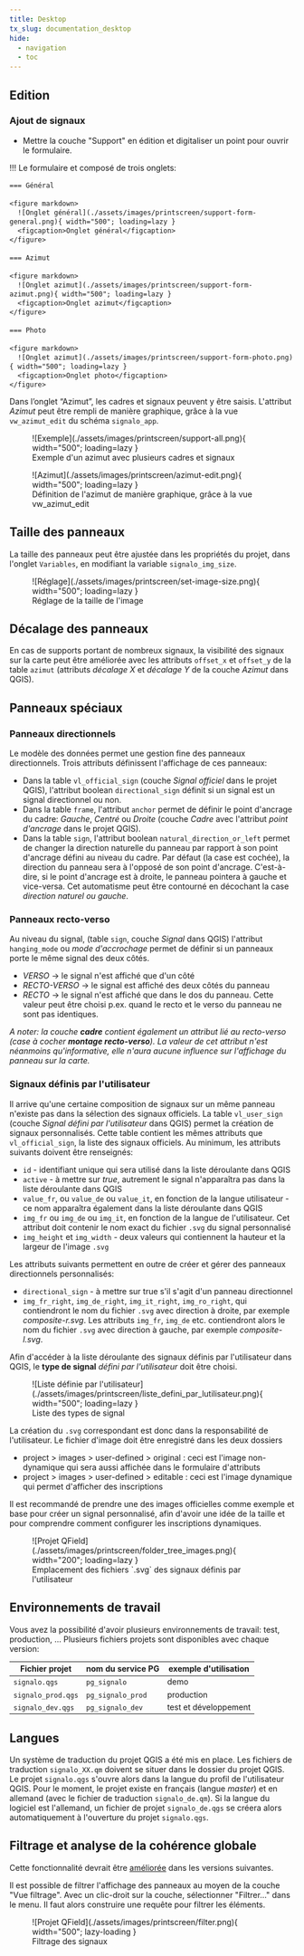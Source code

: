 ```yaml
---
title: Desktop
tx_slug: documentation_desktop
hide:
  - navigation
  - toc
---
```


## Edition

### Ajout de signaux

* Mettre la couche "Support" en édition et digitaliser un point pour ouvrir le formulaire.

!!! Le formulaire et composé de trois onglets:

    === Général

    <figure markdown>
      ![Onglet général](./assets/images/printscreen/support-form-general.png){ width="500"; loading=lazy }
      <figcaption>Onglet général</figcaption>
    </figure>

    === Azimut

    <figure markdown>
      ![Onglet azimut](./assets/images/printscreen/support-form-azimut.png){ width="500"; loading=lazy }
      <figcaption>Onglet azimut</figcaption>
    </figure>

    === Photo

    <figure markdown>
      ![Onglet azimut](./assets/images/printscreen/support-form-photo.png){ width="500"; loading=lazy }
      <figcaption>Onglet photo</figcaption>
    </figure>

Dans l’onglet “Azimut”, les cadres et signaux peuvent y être saisis. L'attribut *Azimut* peut être rempli de manière graphique, grâce à la vue `vw_azimut_edit` du schéma `signalo_app`.

<figure markdown>
  ![Exemple](./assets/images/printscreen/support-all.png){ width="500"; loading=lazy }
  <figcaption>Exemple d'un azimut avec plusieurs cadres et signaux</figcaption>
</figure>

<figure markdown>
  ![Azimut](./assets/images/printscreen/azimut-edit.png){ width="500"; loading=lazy }
  <figcaption>Définition de l'azimut de manière graphique, grâce à la vue vw_azimut_edit</figcaption>
</figure>

## Taille des panneaux

La taille des panneaux peut être ajustée dans les propriétés du projet, dans l'onglet `Variables`, en modifiant la variable `signalo_img_size`.

<figure markdown>
  ![Réglage](./assets/images/printscreen/set-image-size.png){ width="500"; loading=lazy }
  <figcaption>Réglage de la taille de l'image</figcaption>
</figure>

## Décalage des panneaux

En cas de supports portant de nombreux signaux, la visibilité des signaux sur la carte peut être améliorée avec les attributs `offset_x` et `offset_y` de la table `azimut` (attributs *décalage X* et *décalage Y* de la couche *Azimut* dans QGIS).

## Panneaux spéciaux
### Panneaux directionnels

Le modèle des données permet une gestion fine des panneaux directionnels. Trois attributs définissent l'affichage de ces panneaux:
* Dans la table `vl_official_sign` (couche *Signal officiel* dans le projet QGIS), l'attribut boolean `directional_sign` définit si un signal est un signal directionnel ou non.
* Dans la table `frame`, l'attribut `anchor` permet de définir le point d'ancrage du cadre: *Gauche*, *Centré* ou *Droite* (couche *Cadre* avec l'attribut *point d'ancrage* dans le projet QGIS).
* Dans la table `sign`, l'attribut boolean `natural_direction_or_left` permet de changer la direction naturelle du panneau par rapport à son point d'ancrage défini au niveau du cadre. Par défaut (la case est cochée), la direction du panneau sera à l'opposé de son point d'ancrage. C'est-à-dire, si le point d'ancrage est à droite, le panneau pointera à gauche et vice-versa. Cet automatisme peut être contourné en décochant la case *direction naturel ou gauche*.

### Panneaux recto-verso

Au niveau du signal, (table `sign`, couche *Signal* dans QGIS) l'attribut `hanging_mode` ou *mode d'accrochage* permet de définir si un panneaux porte le même signal des deux côtés.
* *VERSO* -> le signal n'est affiché que d'un côté
* *RECTO-VERSO* -> le signal est affiché des deux côtés du panneau
* *RECTO* -> le signal n'est affiché que dans le dos du panneau. Cette valeur peut être choisi p.ex. quand le recto et le verso du panneau ne sont pas identiques.

*A noter: la couche **cadre** contient également un attribut lié au recto-verso (case à cocher **montage recto-verso**). La valeur de cet attribut n'est néanmoins qu'informative, elle n'aura aucune influence sur l'affichage du panneau sur la carte.*

### Signaux définis par l'utilisateur

Il arrive qu'une certaine composition de signaux sur un même panneau n'existe pas dans la sélection des signaux officiels. La table `vl_user_sign` (couche *Signal défini par l'utilisateur* dans QGIS) permet la création de signaux personnalisés. Cette table contient les mêmes attributs que `vl_official_sign`, la liste des signaux officiels. Au minimum, les attributs suivants doivent être renseignés:
* `id` - identifiant unique qui sera utilisé dans la liste déroulante dans QGIS
* `active` - à mettre sur *true*, autrement le signal n'apparaîtra pas dans la liste déroulante dans QGIS
* `value_fr`, ou `value_de` ou `value_it`, en fonction de la langue utilisateur - ce nom apparaîtra également dans la liste déroulante dans QGIS
* `img_fr` ou `img_de` ou `img_it`, en fonction de la langue de l'utilisateur. Cet attribut doit contenir le nom exact du fichier `.svg` du signal personnalisé
* `img_height` et `img_width` - deux valeurs qui contiennent la hauteur et la largeur de l'image `.svg`

Les attributs suivants permettent en outre de créer et gérer des panneaux directionnels personnalisés:
* `directional_sign` - à mettre sur true s'il s'agit d'un panneau directionnel
* `img_fr_right`, `img_de_right`, `img_it_right`, `img_ro_right`, qui contiendront le nom du fichier `.svg` avec direction à droite, par exemple *composite-r.svg*. Les attributs `img_fr`, `img_de` etc. contiendront alors le nom du fichier `.svg` avec direction à gauche, par exemple *composite-l.svg*.

Afin d'accéder à la liste déroulante des signaux définis par l'utilisateur dans QGIS, le **type de signal** *défini par l'utilisateur* doit être choisi.

<figure markdown>
  ![Liste définie par l'utilisateur](./assets/images/printscreen/liste_defini_par_lutilisateur.png){ width="500"; loading=lazy }
  <figcaption>Liste des types de signal</figcaption>
</figure>

La création du `.svg` correspondant est donc dans la responsabilité de l'utilisateur. Le fichier d'image doit être enregistré dans les deux dossiers
* project > images > user-defined > original : ceci est l'image non-dynamique qui sera aussi affichée dans le formulaire d'attributs
* project > images > user-defined > editable : ceci est l'image dynamique qui permet d'afficher des inscriptions

Il est recommandé de prendre une des images officielles comme exemple et base pour créer un signal personnalisé, afin d'avoir une idée de la taille et pour comprendre comment configurer les inscriptions dynamiques.

<figure markdown>
  ![Projet QField](./assets/images/printscreen/folder_tree_images.png){ width="200"; loading=lazy }
  <figcaption>Emplacement des fichiers `.svg` des signaux définis par l'utilisateur</figcaption>
</figure>

## Environnements de travail

Vous avez la possibilité d'avoir plusieurs environnements de travail: test, production, …
Plusieurs fichiers projets sont disponibles avec chaque version:

| Fichier projet | nom du service PG     | exemple d'utilisation |
| ------------- | ---------------------- | --------------------- |
| `signalo.qgs` | `pg_signalo`           | demo                  |
| `signalo_prod.qgs` | `pg_signalo_prod` | production            |
| `signalo_dev.qgs` | `pg_signalo_dev`   | test et développement |

## Langues

Un système de traduction du projet QGIS a été mis en place. Les fichiers de traduction `signalo_XX.qm` doivent se situer dans le dossier du projet QGIS. Le projet `signalo.qgs` s'ouvre alors dans la langue du profil de l'utilisateur QGIS. Pour le moment, le projet existe en français (langue *master*) et en allemand (avec le fichier de traduction `signalo_de.qm`). Si la langue du logiciel est l'allemand, un fichier de projet `signalo_de.qgs` se créera alors automatiquement à l'ouverture du projet `signalo.qgs`.

## Filtrage et analyse de la cohérence globale

Cette fonctionnalité devrait être [améliorée](roadmap.md) dans les versions suivantes.

Il est possible de filtrer l'affichage des panneaux au moyen de la couche "Vue filtrage".
Avec un clic-droit sur la couche, sélectionner "Filtrer…" dans le menu.
Il faut alors construire une requête pour filtrer les éléments.

<figure markdown>
  ![Projet QField](./assets/images/printscreen/filter.png){ width="500"; lazy-loading }
  <figcaption>Filtrage des signaux</figcaption>
</figure>
